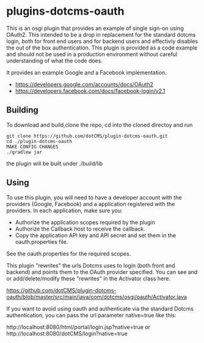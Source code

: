 plugins-dotcms-oauth
====================

This is an osgi plugin that provides an example of single sign-on using OAuth2.  This intended to be a drop in replacement for the standard dotcms login, both for front end users and for backend users and effectivly disables the out of the box authentication.  This plugin is provided as a code example and should not be used in a production environment without careful understanding of what the code does.

It provides an example Google and a Facebook implementation. 
* https://developers.google.com/accounts/docs/OAuth2
* https://developers.facebook.com/docs/facebook-login/v2.1



## Building
To download and build,clone the repo, cd into the cloned directoy and run
```
git clone https://github.com/dotCMS/plugin-dotcms-oauth.git
cd ./plugin-dotcms-oauth
MAKE CONFIG CHANGES
./gradlew jar
```
 the plugin will be built under ./build/lib

## Using
To use this plugin, you will need to have a developer account with the providers (Google, Facebook) and a application registered with the providers.  In each application, make sure you: 
* Authorize the application scopes required by the plugin
* Authorize the Callback host to receive the callback.
* Copy the application API key and API secret and set them in the oauth.properties file.

See the oauth.properties for the required scopes.

This plugin "rewrites" the urls Dotcms uses to login (both front and backend) and points them to the OAuth provider specified.  You can see and or add/delete/modify these "rewrites" in the Activator class here.  

https://github.com/dotCMS/plugin-dotcms-oauth/blob/master/src/main/java/com/dotcms/osgi/oauth/Activator.java

If you want to avoid using oauth and authenticate via the standard Dotcms authentication, you can pass the url parameter native=true like this:

http://localhost:8080/html/portal/login.jsp?native=true 
or 
http://localhost:8080/dotCMS/login?native=true





